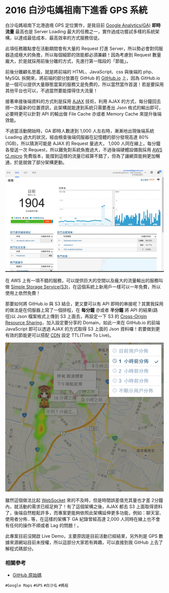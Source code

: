 # 2016 白沙屯媽祖南下進香 GPS 系統

白沙屯媽祖南下北港遶境 GPS 定位實作，是我目前 [Google Analytics(GA)](https://www.google.com/intl/zh-TW_tw/analytics/) **即時流量** 最高也是 Server Loading 最大的任務之一，實作過成功嘗試多樣的系統架構，以達成最低成本、最高效率的方式服務信徒。

此項任務難點會在活動期間會有大量的 Request 打進 Server，所以勢必會對伺服器造成極大的負擔，所以每個細節的效能都必須兼顧！因為考慮到 Request 數量龐大，於是就採用前後分離的方式，先進行第一階段的「節能」。

前後分離顧名思義，就是將前端的 HTML、JavaScript、css 與後端的 php、MySQL 拆開來，將前端的部分放置在 GitHub 的 [GitHub.io](https://pages.github.com/) 上，因為 GitHub.io 是一個可以提供大量靜態當案的服務又是免費的，所以當然當作首選！若是要採用其他平台也可以，不過當然要能撐得住大流量！

接著串接後端資料的方式則是採用 [AJAX](https://zh.wikipedia.org/wiki/AJAX) 技術，利用 AJAX 的方式，每分鐘回去撈一次最新的位置資訊，此架構就能達到系統只需要產出 Json 格式的輸出即可，必要時更可以針對 API 的輸出做 File Cache 亦或者 Memory Cache 來提升後端效能。

不過當活動開始時，GA 即時人數達到 1,000 人左右時，漸漸地出現後端系統 Loading 過大的狀況，經由檢查後端伺服器在記憶體的部分發現高達 80%(1GB)，所以猜測可能是 AJAX 的 Request 量過大， 1,000 人同在線上，每分鐘各發送一次 Request，所以難免對系統負擔過大，不過後端硬體設備我採用 [AWS t2.micro](https://aws.amazon.com/tw/ec2/instance-types/) 免費版本，能撐到這樣的流量已經算不錯了，但為了讓網頁能夠更加暢通，於是就做了部分架構更動。

![GA 紀錄即時線上人數高達 1,900 人](img/001.jpg)

在 AWS 上有一項不錯的服務，可以提供巨大的空間以及龐大的流量輸出的服務叫做 [Simple Storage Service(S3)](https://aws.amazon.com/tw/s3/)，在這個系統上新用戶一樣可以一年免費，所以使用上依然免費！

那要如何將 GitHub.io 與 S3 結合，更又要可以有 API 即時的串接呢？其實我採用的做法是在伺服器上寫了一個排程，在 **每分鐘** 亦或者 **半分鐘** 將 API 的結果(路徑)以 Json 檔案格式上傳到 S3 上面去，再設定一下 S3 的 [Cross-Origin Resource Sharing](http://docs.aws.amazon.com/zh_cn/AmazonS3/latest/dev/cors.html)，加入設定要分享的 Domain，如此一來在 GitHub.io 的前端 JavaScript 即可以透過 AJAX 的方式取得 S3 上面的 Json 資料囉！若要做到更有效的節能更可以搭配 [CDN](https://zh.wikipedia.org/wiki/%E5%85%A7%E5%AE%B9%E5%82%B3%E9%81%9E%E7%B6%B2%E8%B7%AF) 設定 TTL(Time To Live)。

![Google Maps 的 Heatmaps 應用](img/002.jpg)

雖然這個做法比起 [WebSocket](https://zh.wikipedia.org/zh-tw/WebSocket) 來的不及時，但是時間誤差值充其量也才差 2分鐘內，就活動的需求已經足夠了！有了這個架構之後，AJAX 都去 S3 上面取得資料了，後端自然輕鬆許多，而專案更能夠依照此架構延伸更多功能，例如：聊天室、使用者分佈.. 等，在這樣的架構下 GA 紀錄曾經高達 2,000 人同時在線上也不會有任何的操作不順或者 Lag 的問題！。

此專案目前沒開啟 Live Demo，主要原因是目前活動已經結束，另外則是 GPS 數據來源網站目前未授權，所以這部分大家若有興趣，可以直接到我 GitHub 上去了解程式碼部分。

### 相關參考
* [GitHub 原始碼](https://github.com/comdan66/baishatun)

`#Google Maps` `#GPS` `#白沙屯` `#媽祖`